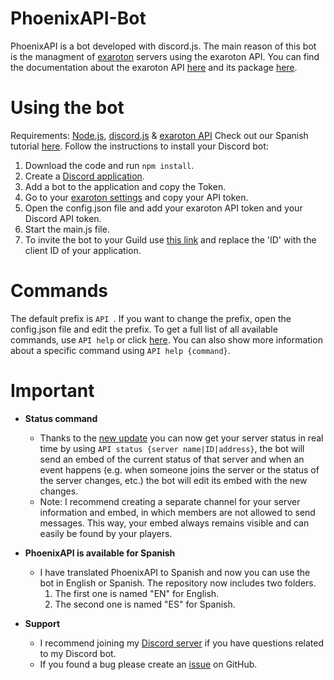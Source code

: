 # PhoenixAPI-Bot
PhoenixAPI is a bot developed with discord.js. The main reason of this bot is the managment of [exaroton](https://exaroton.com/) servers using the exaroton API.
You can find the documentation about the exaroton API [here](https://support.exaroton.com/hc/en-us/articles/360019857878-API-documentation) and its package [here](https://developers.exaroton.com/).
 
# Using the bot
Requirements: [Node.js](https://nodejs.org/en/download/), [discord.js](https://discord.js.org/) & [exaroton API](https://www.npmjs.com/package/exaroton)
Check out our Spanish tutorial [here](https://www.youtube.com/watch?v=lYosqjZpIBE).
Follow the instructions to install your Discord bot:
1. Download the code and run `npm install`.
2. Create a [Discord application](https://discord.com/developers/applications/).
3. Add a bot to the application and copy the Token.
4. Go to your [exaroton settings](https://exaroton.com/account/) and copy your API token.
5. Open the config.json file and add your exaroton API token and your Discord API token.
6. Start the main.js file.
7. To invite the bot to your Guild use [this link](https://discord.com/oauth2/authorize?client_id=ID&scope=bot&permissions=75776) and replace the 'ID' with the client ID of your application.

# Commands
The default prefix is `API `.
If you want to change the prefix, open the config.json file and edit the prefix.
To get a full list of all available commands, use `API help` or click [here](https://www.alex22-sv.tk/bots/PhoenixAPI/#commands). You can also show more information about a specific command using `API help {command}`.

# Important
* **Status command**

    + Thanks to the [new update](https://developers.exaroton.com/#header-websocket-api) you can now get your server status in real time by using `API status {server name|ID|address}`, the bot will send an embed of the current status of that server and when an event happens (e.g. when someone joins the server or the status of the server changes, etc.) the bot will edit its embed with the new changes.
    + Note: I recommend creating a separate channel for your server information and embed, in which members are not allowed to send messages. This way, your embed always remains visible and can easily be found by your players.
* **PhoenixAPI is available for Spanish**
    + I have translated PhoenixAPI to Spanish and now you can use the bot in English or Spanish. The repository now includes two folders.
        1. The first one is named "EN" for English.
        2. The second one is named "ES" for Spanish.

* **Support**

    + I recommend joining my [Discord server](https://discord.com/invite/AAJPHqNXUy) if you have questions related to my Discord bot.
    + If you found a bug please create an [issue](https://github.com/Alex22-SV/PhoenixAPI-Bot/issues) on GitHub.



